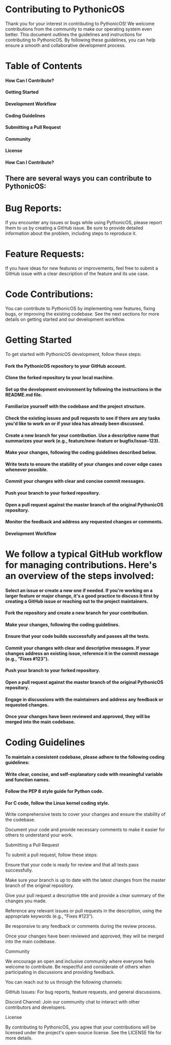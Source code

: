 # Contributing to PythonicOS
Thank you for your interest in contributing to PythonicOS! We welcome contributions from the community to make our operating system even better. This document outlines the guidelines and instructions for contributing to PythonicOS. By following these guidelines, you can help ensure a smooth and collaborative development process.

# Table of Contents
#### How Can I Contribute?
#### Getting Started
#### Development Workflow
#### Coding Guidelines
#### Submitting a Pull Request
#### Community
#### License
#### How Can I Contribute?
## There are several ways you can contribute to PythonicOS:

# Bug Reports: 
If you encounter any issues or bugs while using PythonicOS, please report them to us by creating a GitHub issue. Be sure to provide detailed information about the problem, including steps to reproduce it.

# Feature Requests:

If you have ideas for new features or improvements, feel free to submit a GitHub issue with a clear description of the feature and its use case.

# Code Contributions: 

You can contribute to PythonicOS by implementing new features, fixing bugs, or improving the existing codebase. See the next sections for more details on getting started and our development workflow.

# Getting Started
To get started with PythonicOS development, follow these steps:

#### Fork the PythonicOS repository to your GitHub account.
#### Clone the forked repository to your local machine.
#### Set up the development environment by following the instructions in the README.md file.
#### Familiarize yourself with the codebase and the project structure.
#### Check the existing issues and pull requests to see if there are any tasks you'd like to work on or if your idea has already been discussed.
#### Create a new branch for your contribution. Use a descriptive name that summarizes your work (e.g., feature/new-feature or bugfix/issue-123).
#### Make your changes, following the coding guidelines described below.
#### Write tests to ensure the stability of your changes and cover edge cases whenever possible.
#### Commit your changes with clear and concise commit messages.
#### Push your branch to your forked repository.
#### Open a pull request against the master branch of the original PythonicOS repository.
#### Monitor the feedback and address any requested changes or comments.
#### Development Workflow


# We follow a typical GitHub workflow for managing contributions. Here's an overview of the steps involved:

#### Select an issue or create a new one if needed. If you're working on a larger feature or major change, it's a good practice to discuss it first by creating a GitHub issue or reaching out to the project maintainers.

#### Fork the repository and create a new branch for your contribution.

#### Make your changes, following the coding guidelines.

#### Ensure that your code builds successfully and passes all the tests.

#### Commit your changes with clear and descriptive messages. If your changes address an existing issue, reference it in the commit message (e.g., "Fixes #123").

#### Push your branch to your forked repository.

#### Open a pull request against the master branch of the original PythonicOS repository.

#### Engage in discussions with the maintainers and address any feedback or requested changes.

#### Once your changes have been reviewed and approved, they will be merged into the main codebase.

# Coding Guidelines

#### To maintain a consistent codebase, please adhere to the following coding guidelines:

#### Write clear, concise, and self-explanatory code with meaningful variable and function names.

#### Follow the PEP 8 style guide for Python code.

#### For C code, follow the Linux kernel coding style.

Write comprehensive tests to cover your changes and ensure the stability of the codebase.

Document your code and provide necessary comments to make it easier for others to understand your work.

Submitting a Pull Request

To submit a pull request, follow these steps:

Ensure that your code is ready for review and that all tests pass successfully.

Make sure your branch is up to date with the latest changes from the master branch of the original repository.

Give your pull request a descriptive title and provide a clear summary of the changes you made.

Reference any relevant issues or pull requests in the description, using the appropriate keywords (e.g., "Fixes #123").

Be responsive to any feedback or comments during the review process.

Once your changes have been reviewed and approved, they will be merged into the main codebase.

Community

We encourage an open and inclusive community where everyone feels welcome to contribute. Be respectful and considerate of others when participating in discussions and providing feedback.

You can reach out to us through the following channels:

GitHub Issues: For bug reports, feature requests, and general discussions.

Discord Channel: Join our community chat to interact with other contributors and developers.

License

By contributing to PythonicOS, you agree that your contributions will be licensed under the project's open-source license. See the LICENSE file for more details.